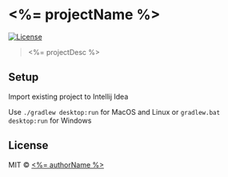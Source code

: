 # <%= projectName %>

[![License](https://img.shields.io/badge/license-MIT-blue.svg?style=flat)](http://www.opensource.org/licenses/MIT)

> <%= projectDesc %>

## Setup
 
Import existing project to Intellij Idea

Use `./gradlew desktop:run` for MacOS and Linux or `gradlew.bat desktop:run` for Windows

## License

MIT © [<%= authorName %>]()